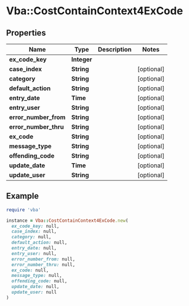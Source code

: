 # Vba::CostContainContext4ExCode

## Properties

| Name | Type | Description | Notes |
| ---- | ---- | ----------- | ----- |
| **ex_code_key** | **Integer** |  |  |
| **case_index** | **String** |  | [optional] |
| **category** | **String** |  | [optional] |
| **default_action** | **String** |  | [optional] |
| **entry_date** | **Time** |  | [optional] |
| **entry_user** | **String** |  | [optional] |
| **error_number_from** | **String** |  | [optional] |
| **error_number_thru** | **String** |  | [optional] |
| **ex_code** | **String** |  | [optional] |
| **message_type** | **String** |  | [optional] |
| **offending_code** | **String** |  | [optional] |
| **update_date** | **Time** |  | [optional] |
| **update_user** | **String** |  | [optional] |

## Example

```ruby
require 'vba'

instance = Vba::CostContainContext4ExCode.new(
  ex_code_key: null,
  case_index: null,
  category: null,
  default_action: null,
  entry_date: null,
  entry_user: null,
  error_number_from: null,
  error_number_thru: null,
  ex_code: null,
  message_type: null,
  offending_code: null,
  update_date: null,
  update_user: null
)
```

